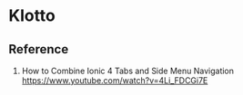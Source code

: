 # Klotto

## Reference

1. How to Combine Ionic 4 Tabs and Side Menu Navigation <https://www.youtube.com/watch?v=4Li_FDCGi7E>
